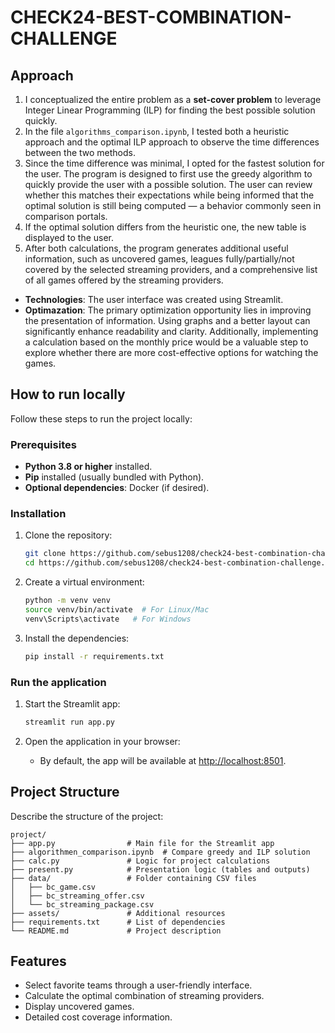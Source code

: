 # CHECK24-BEST-COMBINATION-CHALLENGE

## Approach
1. I conceptualized the entire problem as a **set-cover problem** to leverage Integer Linear Programming (ILP) for finding the best possible solution quickly.
2. In the file `algorithms_comparison.ipynb`, I tested both a heuristic approach and the optimal ILP approach to observe the time differences between the two methods.
3. Since the time difference was minimal, I opted for the fastest solution for the user. The program is designed to first use the greedy algorithm to quickly provide the user with a possible solution. The user can review whether this matches their expectations while being informed that the optimal solution is still being computed — a behavior commonly seen in comparison portals.
4. If the optimal solution differs from the heuristic one, the new table is displayed to the user.
5. After both calculations, the program generates additional useful information, such as uncovered games, leagues fully/partially/not covered by the selected streaming providers, and a comprehensive list of all games offered by the streaming providers.
- **Technologies**: The user interface was created using Streamlit.
- **Optimazation**: The primary optimization opportunity lies in improving the presentation of information. Using graphs and a better layout can significantly enhance readability and clarity. Additionally, implementing a calculation based on the monthly price would be a valuable step to explore whether there are more cost-effective options for watching the games.

## How to run locally
Follow these steps to run the project locally:

### Prerequisites
- **Python 3.8 or higher** installed.
- **Pip** installed (usually bundled with Python).
- **Optional dependencies**: Docker (if desired).

### Installation
1. Clone the repository:
   ```bash
   git clone https://github.com/sebus1208/check24-best-combination-challenge.git
   cd https://github.com/sebus1208/check24-best-combination-challenge.git
   ```

2. Create a virtual environment:
   ```bash
   python -m venv venv
   source venv/bin/activate  # For Linux/Mac
   venv\Scripts\activate   # For Windows
   ```

3. Install the dependencies:
   ```bash
   pip install -r requirements.txt
   ```

### Run the application
1. Start the Streamlit app:
   ```bash
   streamlit run app.py
   ```

2. Open the application in your browser:
   - By default, the app will be available at [http://localhost:8501](http://localhost:8501).

## Project Structure
Describe the structure of the project:
```
project/
├── app.py                # Main file for the Streamlit app
├── algorithmen_comparison.ipynb  # Compare greedy and ILP solution
├── calc.py               # Logic for project calculations
├── present.py            # Presentation logic (tables and outputs)
├── data/                 # Folder containing CSV files
│   ├── bc_game.csv
│   ├── bc_streaming_offer.csv
│   └── bc_streaming_package.csv
├── assets/               # Additional resources
├── requirements.txt      # List of dependencies
└── README.md             # Project description
```

## Features
- Select favorite teams through a user-friendly interface.
- Calculate the optimal combination of streaming providers.
- Display uncovered games.
- Detailed cost coverage information.
